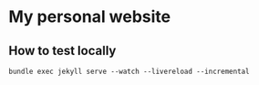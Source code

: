 # My personal website

## How to test locally
```
bundle exec jekyll serve --watch --livereload --incremental
```
